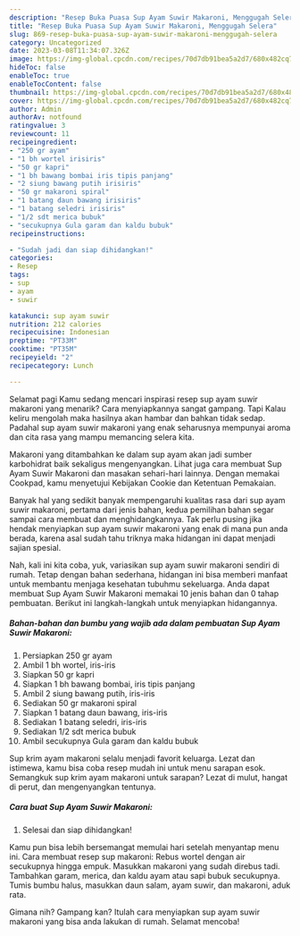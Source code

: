 ```yaml
---
description: "Resep Buka Puasa Sup Ayam Suwir Makaroni, Menggugah Selera"
title: "Resep Buka Puasa Sup Ayam Suwir Makaroni, Menggugah Selera"
slug: 869-resep-buka-puasa-sup-ayam-suwir-makaroni-menggugah-selera
category: Uncategorized
date: 2023-03-08T11:34:07.326Z
image: https://img-global.cpcdn.com/recipes/70d7db91bea5a2d7/680x482cq70/sup-ayam-suwir-makaroni-foto-resep-utama.jpg
hideToc: false
enableToc: true
enableTocContent: false
thumbnail: https://img-global.cpcdn.com/recipes/70d7db91bea5a2d7/680x482cq70/sup-ayam-suwir-makaroni-foto-resep-utama.jpg
cover: https://img-global.cpcdn.com/recipes/70d7db91bea5a2d7/680x482cq70/sup-ayam-suwir-makaroni-foto-resep-utama.jpg
author: Admin
authorAv: notfound
ratingvalue: 3
reviewcount: 11
recipeingredient:
- "250 gr ayam"
- "1 bh wortel irisiris"
- "50 gr kapri"
- "1 bh bawang bombai iris tipis panjang"
- "2 siung bawang putih irisiris"
- "50 gr makaroni spiral"
- "1 batang daun bawang irisiris"
- "1 batang seledri irisiris"
- "1/2 sdt merica bubuk"
- "secukupnya Gula garam dan kaldu bubuk"
recipeinstructions:

- "Sudah jadi dan siap dihidangkan!"
categories:
- Resep
tags:
- sup
- ayam
- suwir

katakunci: sup ayam suwir 
nutrition: 212 calories
recipecuisine: Indonesian
preptime: "PT33M"
cooktime: "PT35M"
recipeyield: "2"
recipecategory: Lunch

---
```



Selamat pagi Kamu sedang mencari inspirasi resep sup ayam suwir makaroni yang menarik? Cara menyiapkannya sangat gampang. Tapi Kalau keliru mengolah maka hasilnya akan hambar dan bahkan tidak sedap. Padahal sup ayam suwir makaroni yang enak seharusnya mempunyai aroma dan cita rasa yang mampu memancing selera kita.


Makaroni yang ditambahkan ke dalam sup ayam akan jadi sumber karbohidrat baik sekaligus mengenyangkan. Lihat juga cara membuat Sup Ayam Suwir Makaroni dan masakan sehari-hari lainnya. Dengan memakai Cookpad, kamu menyetujui Kebijakan Cookie dan Ketentuan Pemakaian.

Banyak hal yang sedikit banyak mempengaruhi kualitas rasa dari sup ayam suwir makaroni, pertama dari jenis bahan, kedua pemilihan bahan segar sampai cara membuat dan menghidangkannya. Tak perlu pusing jika hendak menyiapkan sup ayam suwir makaroni yang enak di mana pun anda berada, karena asal sudah tahu triknya maka hidangan ini dapat menjadi sajian spesial.


Nah, kali ini kita coba, yuk, variasikan sup ayam suwir makaroni sendiri di rumah. Tetap dengan bahan sederhana, hidangan ini bisa memberi manfaat untuk membantu menjaga kesehatan tubuhmu sekeluarga. Anda dapat membuat Sup Ayam Suwir Makaroni memakai 10 jenis bahan dan 0 tahap pembuatan. Berikut ini langkah-langkah untuk menyiapkan hidangannya.

<!--inarticleads1-->

##### Bahan-bahan dan bumbu yang wajib ada dalam pembuatan Sup Ayam Suwir Makaroni:

1. Persiapkan 250 gr ayam
1. Ambil 1 bh wortel, iris-iris
1. Siapkan 50 gr kapri
1. Siapkan 1 bh bawang bombai, iris tipis panjang
1. Ambil 2 siung bawang putih, iris-iris
1. Sediakan 50 gr makaroni spiral
1. Siapkan 1 batang daun bawang, iris-iris
1. Sediakan 1 batang seledri, iris-iris
1. Sediakan 1/2 sdt merica bubuk
1. Ambil secukupnya Gula garam dan kaldu bubuk


Sup krim ayam makaroni selalu menjadi favorit keluarga. Lezat dan istimewa, kamu bisa coba resep mudah ini untuk menu sarapan esok. Semangkuk sup krim ayam makaroni untuk sarapan? Lezat di mulut, hangat di perut, dan mengenyangkan tentunya. 

<!--inarticleads2-->

##### Cara buat Sup Ayam Suwir Makaroni:


1. Selesai dan siap dihidangkan!

Kamu pun bisa lebih bersemangat memulai hari setelah menyantap menu ini. Cara membuat resep sup makaroni: Rebus wortel dengan air secukupnya hingga empuk. Masukkan makaroni yang sudah direbus tadi. Tambahkan garam, merica, dan kaldu ayam atau sapi bubuk secukupnya. Tumis bumbu halus, masukkan daun salam, ayam suwir, dan makaroni, aduk rata. 

Gimana nih? Gampang kan? Itulah cara menyiapkan sup ayam suwir makaroni yang bisa anda lakukan di rumah. Selamat mencoba!
